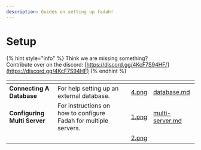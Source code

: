 ```yaml
---
description: Guides on setting up fadah!
---
```


# Setup

{% hint style="info" %}
Think we are missing something? \
Contribute over on the discord: [https://discord.gg/4KcF7S94HF/](https://discord.gg/4KcF7S94HF)
{% endhint %}

<table data-view="cards"><thead><tr><th></th><th></th><th></th><th data-hidden data-card-cover data-type="files"></th><th data-hidden data-card-target data-type="content-ref"></th></tr></thead><tbody><tr><td><strong>Connecting A Database</strong></td><td>For help setting up an external database.</td><td></td><td><a href="../../.gitbook/assets/4.png">4.png</a></td><td><a href="database.md">database.md</a></td></tr><tr><td><strong>Configuring Multi Server</strong></td><td>For instructions on how to configure Fadah for multiple servers.</td><td></td><td><a href="../../.gitbook/assets/1.png">1.png</a></td><td><a href="multi-server.md">multi-server.md</a></td></tr><tr><td></td><td></td><td></td><td><a href="../../.gitbook/assets/2.png">2.png</a></td><td></td></tr></tbody></table>
